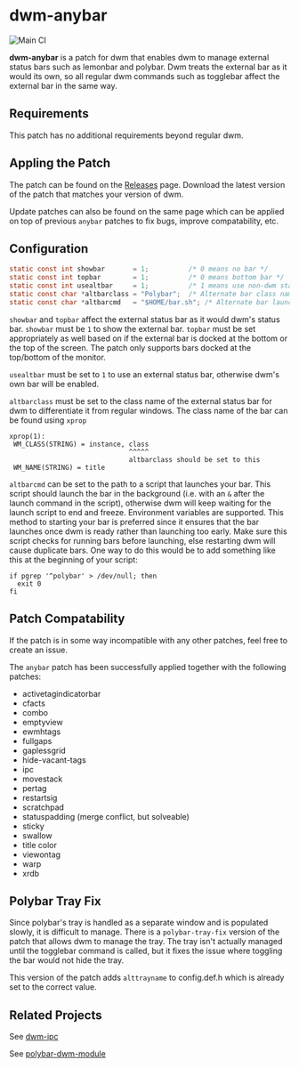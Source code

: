 # dwm-anybar
![Main CI](https://github.com/mihirlad55/dwm-ipc/workflows/Main%20CI/badge.svg)

**dwm-anybar** is a patch for dwm that enables dwm to manage external status
bars such as lemonbar and polybar. Dwm treats the external bar as it would its
own, so all regular dwm commands such as togglebar affect the external bar in
the same way.


## Requirements
This patch has no additional requirements beyond regular dwm.


## Appling the Patch
The patch can be found on the
[Releases](https://github.com/mihirlad55/dwm-anybar/releases) page. Download the
latest version of the patch that matches your version of dwm.

Update patches can also be found on the same page which can be applied on top of
previous `anybar` patches to fix bugs, improve compatability, etc.


## Configuration
```c
static const int showbar       = 1;          /* 0 means no bar */
static const int topbar        = 1;          /* 0 means bottom bar */
static const int usealtbar     = 1;          /* 1 means use non-dwm status bar */
static const char *altbarclass = "Polybar";  /* Alternate bar class name */
static const char *altbarcmd   = "$HOME/bar.sh"; /* Alternate bar launch command */
```
`showbar` and `topbar` affect the external status bar as it would dwm's status
bar. `showbar` must be `1` to show the external bar. `topbar` must be set
appropriately as well based on if the external bar is docked at the bottom or
the top of the screen. The patch only supports bars docked at the top/bottom of
the monitor.

`usealtbar` must be set to `1` to use an external status bar, otherwise dwm's
own bar will be enabled.

`altbarclass` must be set to the class name of the external status bar for dwm
to differentiate it from regular windows. The class name of the bar can be found
using `xprop`

```
xprop(1):
 WM_CLASS(STRING) = instance, class
                              ^^^^^
                              altbarclass should be set to this
 WM_NAME(STRING) = title
```

`altbarcmd` can be set to the path to a script that launches your bar.
This script should launch the bar in the background (i.e. with an `&` after the
launch command in the script), otherwise dwm will keep waiting for the launch
script to end and freeze.
Environment variables are supported. This method to starting your bar is
preferred since it ensures that the bar launches once dwm is ready rather than
launching too early. Make sure this script checks for running bars before
launching, else restarting dwm will cause duplicate bars. One way to do this
would be to add something like this at the beginning of your script:
```
if pgrep '^polybar' > /dev/null; then
  exit 0
fi
```


## Patch Compatability
If the patch is in some way incompatible with any other patches, feel free to
create an issue.

The `anybar` patch has been successfully applied together with the following
patches:
* activetagindicatorbar
* cfacts
* combo
* emptyview
* ewmhtags
* fullgaps
* gaplessgrid
* hide-vacant-tags
* ipc
* movestack
* pertag
* restartsig
* scratchpad
* statuspadding (merge conflict, but solveable)
* sticky
* swallow
* title color
* viewontag
* warp
* xrdb


## Polybar Tray Fix
Since polybar's tray is handled as a separate window and is populated slowly, it
is difficult to manage. There is a `polybar-tray-fix` version of the patch that
allows dwm to manage the tray. The tray isn't actually managed until the
togglebar command is called, but it fixes the issue where toggling the bar would
not hide the tray.

This version of the patch adds `alttrayname` to config.def.h which is already
set to the correct value.


## Related Projects
See [dwm-ipc](https://github.com/mihirlad55/dwm-ipc)

See [polybar-dwm-module](https://github.com/mihirlad55/polybar-dwm-module)
